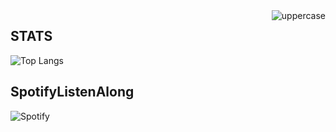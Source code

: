 <img align ="right" src="https://komarev.com/ghpvc/?username=3kl0y47r1&color=blueviolet" alt="uppercase">

## STATS
![Top Langs](https://github-readme-stats.vercel.app/api/top-langs/?username=uppercasee&layout=compact&theme=tokyonight)

## SpotifyListenAlong
![Spotify](https://spotify-github-profile.vercel.app/api/view.svg?uid=g8tveadcopoan4zub26am8xyy&cover_image=true&theme=novatorem&bar_color=53b14f&bar_color_cover=true)
